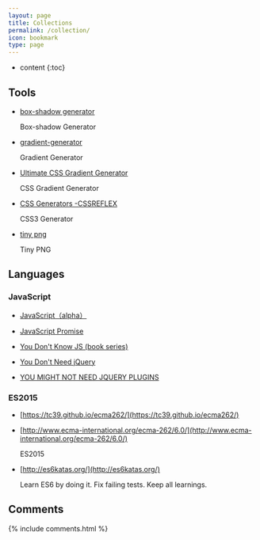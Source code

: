 ```yaml
---
layout: page
title: Collections
permalink: /collection/
icon: bookmark
type: page
---
```


* content
{:toc}

## Tools

* [box-shadow generator](http://www.cssmatic.com/box-shadow)

    Box-shadow Generator

* [gradient-generator](http://www.cssmatic.com/gradient-generator)

    Gradient Generator

* [Ultimate CSS Gradient Generator](http://www.colorzilla.com/gradient-editor/)

    CSS Gradient Generator

* [CSS Generators -CSSREFLEX](http://www.cssreflex.com/css-generators/)

    CSS3 Generator

- [tiny png](https://tinypng.com/)

    Tiny PNG

## Languages

### JavaScript

* [JavaScript（alpha）](http://javascript.ruanyifeng.com/)

* [JavaScript Promise](http://liubin.org/promises-book/)

* [You Don't Know JS (book series)](https://github.com/getify/You-Dont-Know-JS)

* [You Don't Need jQuery](https://github.com/oneuijs/You-Dont-Need-jQuery/blob/master/README.zh-CN.md)

- [YOU MIGHT NOT NEED JQUERY PLUGINS](http://youmightnotneedjqueryplugins.com/)


### ES2015

- [https://tc39.github.io/ecma262/](https://tc39.github.io/ecma262/)
* [http://www.ecma-international.org/ecma-262/6.0/](http://www.ecma-international.org/ecma-262/6.0/)

    ES2015

- [http://es6katas.org/](http://es6katas.org/)

    Learn ES6 by doing it. Fix failing tests. Keep all learnings.

## Comments

{% include comments.html %}
